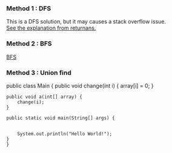 ### Method 1 : DFS
This is a DFS solution, but it may causes a stack overflow issue. <br  />[See the explanation from returnans.](https://discuss.leetcode.com/topic/17224/a-really-simple-and-readable-c-solution-only-cost-12ms?page=1)
### Method 2 : BFS 
[BFS](https://www.jiuzhang.com/solution/surrounded-regions)
### Method 3 : Union find
  public class Main {
    public void change(int i) {
        array[i] = 0;
    }

    public void a(int[] array) {
        change(i);
    }

    public static void main(String[] args) {


        System.out.println("Hello World!");
    }
    }
